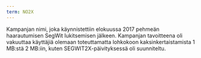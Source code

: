 ```yaml
---
term: NO2X
---
```


Kampanjan nimi, joka käynnistettiin elokuussa 2017 pehmeän haarautumisen SegWit lukitsemisen jälkeen. Kampanjan tavoitteena oli vakuuttaa käyttäjiä olemaan toteuttamatta lohkokoon kaksinkertaistamista 1 MB:stä 2 MB:iin, kuten SEGWIT2X-päivityksessä oli suunniteltu.